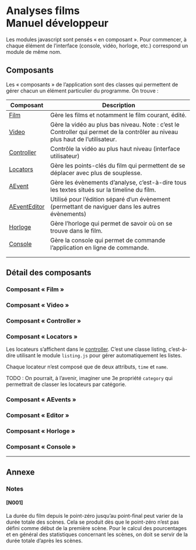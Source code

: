 # Analyses films<br>Manuel développeur



Les modules javascript sont pensés « en composant ». Pour commencer, à chaque élément de l’interface (console, vidéo, horloge, etc.) correspond un module de même nom.

## Composants

Les « composants » de l’application sont des classes qui permettent de gérer chacun un élément particulier du programme. On trouve :

| Composant                 | Description                                                  |
| ------------------------- | ------------------------------------------------------------ |
| [Film](#film)             | Gère les films et notamment le film courant, édité.          |
| [Video](#video)           | Gère la vidéo au plus bas niveau. Note : c’est le Controller qui permet de la contrôler au niveau plus haut de l’utilisateur. |
| [Controller](#controller) | Contrôle la vidéo au plus haut niveau (interface utilisateur) |
| [Locators](#locators)     | Gère les points-clés du film qui permettent de se déplacer avec plus de souplesse. |
| [AEvent](#aevents)        | Gère les évènements d’analyse, c’est-à-dire tous les textes situés sur la timeline du film. |
| [AEventEditor](#editor)   | Utilisé pour l’édition séparé d’un évènement (permettant de naviguer dans les autres évènements) |
| [Horloge](#horloge)       | Gère l’horloge qui permet de savoir où on se trouve dans le film. |
| [Console](#console)       | Gère la console qui permet de commande l’application en ligne de commande. |
|                           |                                                              |
|                           |                                                              |



## Détail des composants



<a id="film"></a>

### Composant « Film »

<a id="video"></a>

### Composant « Video »

<a id="controller"></a>

### Composant « Controller »

<a id="locators"></a>

### Composant « Locators »

Les locateurs s’affichent dans le [controller](#controller). C’est une classe listing, c’est-à-dire utilisant le module `listing.js` pour gérer automatiquement les listes.

Chaque locateur n’est composé que de deux attributs, `time` et `name`. 

TODO : On pourrait, à l’avenir, imaginer une 3e propriété `category` qui permettrait de classer les locateurs par catégorie.


<a id="aevents"></a>

### Composant « AEvents »



<a id="editor"></a>

### Composant « Editor »


<a id="horloge"></a>

### Composant « Horloge »


<a id="console"></a>

### Composant « Console »



---

## Annexe

### Notes

#### [N001]

La durée du film depuis le point-zéro jusqu’au point-final peut varier de la durée totale des scènes. Cela se produit dès que le point-zéro n’est pas défini comme début de la première scène. Pour le calcul des pourcentages et en général des statistiques concernant les scènes, on doit se servir de la durée totale d’après les scènes.